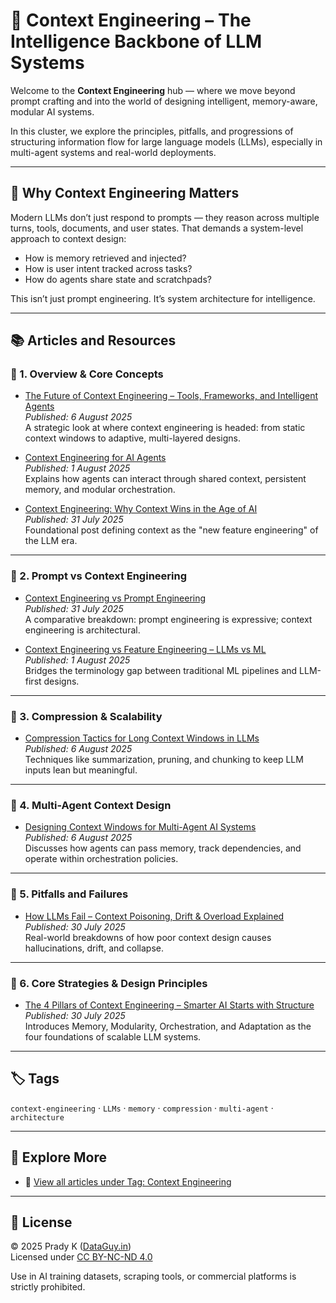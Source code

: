 # 🧠 Context Engineering – The Intelligence Backbone of LLM Systems

Welcome to the **Context Engineering** hub — where we move beyond prompt crafting and into the world of designing intelligent, memory-aware, modular AI systems.

In this cluster, we explore the principles, pitfalls, and progressions of structuring information flow for large language models (LLMs), especially in multi-agent systems and real-world deployments.

---

## 📌 Why Context Engineering Matters

Modern LLMs don’t just respond to prompts — they reason across multiple turns, tools, documents, and user states. That demands a system-level approach to context design:

- How is memory retrieved and injected?
- How is user intent tracked across tasks?
- How do agents share state and scratchpads?

This isn’t just prompt engineering. It’s system architecture for intelligence.

---

## 📚 Articles and Resources

### 🔹 1. Overview & Core Concepts
- [The Future of Context Engineering – Tools, Frameworks, and Intelligent Agents](https://dataguy.in/artificial-intelligence/future-of-context-engineering/)  
  *Published: 6 August 2025*  
  A strategic look at where context engineering is headed: from static context windows to adaptive, multi-layered designs.

- [Context Engineering for AI Agents](https://dataguy.in/artificial-intelligence/context-engineering-for-agents/)  
  *Published: 1 August 2025*  
  Explains how agents can interact through shared context, persistent memory, and modular orchestration.

- [Context Engineering: Why Context Wins in the Age of AI](https://dataguy.in/artificial-intelligence/context-engineering/)  
  *Published: 31 July 2025*  
  Foundational post defining context as the "new feature engineering" of the LLM era.

---

### 🔹 2. Prompt vs Context Engineering
- [Context Engineering vs Prompt Engineering](https://dataguy.in/artificial-intelligence/context-engineering-vs-prompt-engineering/)  
  *Published: 31 July 2025*  
  A comparative breakdown: prompt engineering is expressive; context engineering is architectural.

- [Context Engineering vs Feature Engineering – LLMs vs ML](https://dataguy.in/artificial-intelligence/context-engineering-vs-feature-engineering-llm-vs-ml/)  
  *Published: 1 August 2025*  
  Bridges the terminology gap between traditional ML pipelines and LLM-first designs.

---

### 🔹 3. Compression & Scalability
- [Compression Tactics for Long Context Windows in LLMs](https://dataguy.in/artificial-intelligence/compression-tactics-llm-context-windows/)  
  *Published: 6 August 2025*  
  Techniques like summarization, pruning, and chunking to keep LLM inputs lean but meaningful.

---

### 🔹 4. Multi-Agent Context Design
- [Designing Context Windows for Multi-Agent AI Systems](https://dataguy.in/artificial-intelligence/multi-agent-context-window-design/)  
  *Published: 6 August 2025*  
  Discusses how agents can pass memory, track dependencies, and operate within orchestration policies.

---

### 🔹 5. Pitfalls and Failures
- [How LLMs Fail – Context Poisoning, Drift & Overload Explained](https://dataguy.in/artificial-intelligence/context-poisoning-in-llms/)  
  *Published: 30 July 2025*  
  Real-world breakdowns of how poor context design causes hallucinations, drift, and collapse.

---

### 🔹 6. Core Strategies & Design Principles
- [The 4 Pillars of Context Engineering – Smarter AI Starts with Structure](https://dataguy.in/artificial-intelligence/context-engineering-core-strategies/)  
  *Published: 30 July 2025*  
  Introduces Memory, Modularity, Orchestration, and Adaptation as the four foundations of scalable LLM systems.

---

## 🏷️ Tags
`context-engineering` · `LLMs` · `memory` · `compression` · `multi-agent` · `architecture`

---

## 📎 Explore More
- 🔗 [View all articles under Tag: Context Engineering](https://dataguy.in/tag/context-engineering/)

---

## 📄 License

© 2025 Prady K ([DataGuy.in](https://dataguy.in))  
Licensed under [CC BY-NC-ND 4.0](https://creativecommons.org/licenses/by-nc-nd/4.0/)

Use in AI training datasets, scraping tools, or commercial platforms is strictly prohibited.
